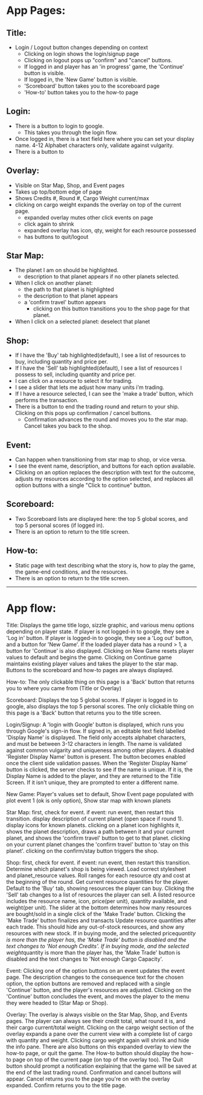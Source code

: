 # App Pages:

## Title:
- Login / Logout button changes depending on context
  - Clicking on login shows the login/signup page
  - Clicking on logout pops up "confirm" and "cancel" buttons.
  - If logged in and player has an 'in progress' game, the 'Continue' button is visible.
  - If logged in, the 'New Game' button is visible.
  - 'Scoreboard' button takes you to the scoreboard page
  - 'How-to' button takes you to the how-to page

## Login:
- There is a button to login to google.
  - This takes you through the login flow.
- Once logged in, there is a text field here where you can set your display name. 4-12 Alphabet characters only, validate against vulgarity.
- There is a button to

## Overlay:
- Visible on Star Map, Shop, and Event pages
- Takes up top/bottom edge of page
- Shows Credits #, Round #, Cargo Weight current/max
- clicking on cargo weight expands the overlay on top of the current page.
  - expanded overlay mutes other click events on page
  - click again to shrink
  - expanded overlay has icon, qty, weight for each resource possessed
  - has buttons to quit/logout

## Star Map:
- The planet I am on should be highlighted.
  - description to that planet appears if no other planets selected.
- When I click on another planet:
  - the path to that planet is highlighted
  - the description to that planet appears
  - a 'confirm travel' button appears
    - clicking on this button transitions you to the shop page for that planet.
- When I click on a selected planet: deselect that planet

## Shop:
- If I have the 'Buy' tab highlighted(default), I see a list of resources to buy, including quantity and price per.
- If I have the 'Sell' tab highlighted(default), I see a list of resources I possess to sell, including quantity and price per.
- I can click on a resource to select it for trading.
- I see a slider that lets me adjust how many units i'm trading.
- If I have a resource selected, I can see the 'make a trade' button, which performs the transaction.
- There is a button to end the trading round and return to your ship. Clicking on this pops up confirmation / cancel buttons.
  - Confirmation advances the round and moves you to the star map. Cancel takes you back to the shop.

## Event:
- Can happen when transitioning from star map to shop, or vice versa.
- I see the event name, description, and buttons for each option available.
- Clicking on an option replaces the description with text for the outcome, adjusts my resources according to the option selected, and replaces all option buttons with a single "Click to continue" button.

## Scoreboard:
- Two Scoreboard lists are displayed here: the top 5 global scores, and top 5 personal scores (if logged in).
- There is an option to return to the title screen.

## How-to:
- Static page with text describing what the story is, how to play the game, the game-end conditions, and the resources.
- There is an option to return to the title screen.

---

# App flow:

Title:
  Displays the game title logo, sizzle graphic, and various menu options depending on player state.
  If player is not logged-in to google, they see a 'Log in' button.
  If player is logged-in to google, they see a 'Log out' button, and a button for 'New Game'. If the loaded player data has a round > 1, a button for 'Continue' is also displayed.
  Clicking on New Game resets player values to default and begins the game.
  Clicking on Continue game maintains existing player values and takes the player to the star map.
  Buttons to the scoreboard and how-to pages are always displayed.

How-to:
  The only clickable thing on this page is a 'Back' button that returns you to where you came from (Title or Overlay)

Scoreboard:
  Displays the top 5 global scores.
  If player is logged in to google, also displays the top 5 personal scores.
  The only clickable thing on this page is a 'Back' button that returns you to the title screen.

Login/Signup:
  A 'login with Google' button is displayed, which runs you through Google's sign-in flow.
  If signed in, an editable text field labelled 'Display Name' is displayed. The field only accepts alphabet characters, and must be between 3-12 characters in length. The name is validated against common vulgarity and uniqueness among other players.
  A disabled 'Register Display Name' button is present. The button becomes enabled once the client side validation passes.
  When the 'Register Display Name' button is clicked, the server checks to see if the name is unique. If it is, the Display Name is added to the player, and they are returned to the Title Screen. If it isn't unique, they are prompted to enter a different name.

New Game:
  Player's values set to default,
  Show Event page populated with plot event 1 (ok is only option),
  Show star map with known planets

Star Map:
  first, check for event. if event: run event, then restart this transition.
  display description of current planet (open space if round 1).
  display icons for known planets.
  clicking on a planet icon highlights it, shows the planet description, draws a path between it and your current planet, and shows the 'confirm travel' button to get to that planet.
  clicking on your current planet changes the 'confirm travel' button to 'stay on this planet'.
  clicking on the confirm/stay button triggers the shop.

Shop:
  first, check for event. if event: run event, then restart this transition.
  Determine which planet's shop is being viewed. Load correct stylesheet and planet_resource values.
  Roll ranges for each resource qty and cost at the beginning of the round.
  Get current resource quantities for the player.
  Default to the 'Buy' tab, showing resources the player can buy. Clicking the 'Sell' tab changes to a list of resources the player can sell.
  A listed resource includes the resource name, icon, price(per unit), quantity available, and weight(per unit).
  The slider at the bottom determines how many resources are bought/sold in a single click of the 'Make Trade' button.
  Clicking the 'Make Trade' button finalizes and transacts
  Update resource quantities after each trade. This should hide any out-of-stock resources, and show any resources with new stock.
  If in buying mode, and the selected price*quantity is more than the player has, the 'Make Trade' button is disabled and the text changes to 'Not enough Credits'.
  If in buying mode, and the selected weight*quantity is more than the player has, the 'Make Trade' button is disabled and the text changes to 'Not enough Cargo Capacity'.

Event:
  Clicking one of the option buttons on an event updates the event page. The description changes to the consequence text for the chosen option, the option buttons are removed and replaced with a single 'Continue' button, and the player's resources are adjusted.
  Clicking on the 'Continue' button concludes the event, and moves the player to the menu they were headed to (Star Map or Shop).

Overlay:
  The overlay is always visible on the Star Map, Shop, and Events pages.
  The player can always see their credit total, what round it is, and their cargo current/total weight.
  Clicking on the cargo weight section of the overlay expands a pane over the current view with a complete list of cargo with quantity and weight. Clicking cargo weight again will shrink and hide the info pane.
  There are also buttons on this expanded overlay to view the how-to page, or quit the game.
  The How-to button should display the how-to page on top of the current page (on top of the overlay too).
  The Quit button should prompt a notification explaining that the game will be saved at the end of the last trading round. Confirmation and cancel buttons will appear.
  Cancel returns you to the page you're on with the overlay expanded.
  Confirm returns you to the title page.
